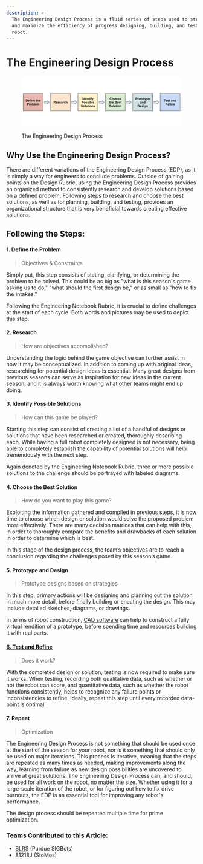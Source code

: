```yaml
---
description: >-
  The Engineering Design Process is a fluid series of steps used to streamline
  and maximize the efficiency of progress designing, building, and testing a
  robot.
---
```


# The Engineering Design Process

<figure><img src="../../.gitbook/assets/image (2) (2) (2).png" alt=""><figcaption><p>The Engineering Design Process</p></figcaption></figure>

## Why Use the Engineering Design Process?

There are different variations of the Engineering Design Process (EDP), as it is simply a way for engineers to conclude problems. Outside of gaining points on the Design Rubric, using the Engineering Design Process provides an organized method to consistently research and develop solutions based on a defined problem. Following steps to research and choose the best solutions, as well as for planning, building, and testing, provides an organizational structure that is very beneficial towards creating effective solutions.&#x20;

## Following the Steps:

#### 1. Define the Problem

> Objectives & Constraints

Simply put, this step consists of stating, clarifying, or determining the problem to be solved. This could be as big as "what is this season's game asking us to do," "what should the first design be," or as small as "how to fix the intakes."&#x20;

Following the Engineering Notebook Rubric, it is crucial to define challenges at the start of each cycle. Both words and pictures may be used to depict this step.

#### 2. Research

> How are objectives accomplished?&#x20;

Understanding the logic behind the game objective can further assist in how it may be conceptualized. In addition to coming up with original ideas, researching for potential design ideas is essential. Many great designs from previous seasons can serve as inspiration for new ideas in the current season, and it is always worth knowing what other teams might end up doing.&#x20;

#### 3. Identify Possible Solutions

> How can this game be played?

Starting this step can consist of creating a list of a handful of designs or solutions that have been  researched or created, thoroughly describing each. While having a full robot completely designed is not necessary, being able to completely establish the capability of potential solutions will help tremendously with the next step.&#x20;

Again denoted by the Engineering Notebook Rubric, three or more possible solutions to the challenge should be portrayed with labeled diagrams.&#x20;

#### 4. Choose the Best Solution

> How do you want to play this game?

Exploiting the information gathered and compiled in previous steps, it is now time to choose which design or solution would solve the proposed problem most effectively. There are many decision matrices that can help with this, in order to thoroughly compare the benefits and drawbacks of each solution in order to determine which is best.

&#x20;In this stage of the design process, the team’s objectives are to reach a conclusion regarding the challenges posed by this season’s game.

#### 5. Prototype and Design

> Prototype designs based on strategies

In this step, primary actions will be designing and planning out the solution in much more detail, before finally building or enacting the design. This may include detailed sketches, diagrams, or drawings.

In terms of robot construction, [CAD software](../../vex-cad/making-a-chassis/) can help to construct a fully virtual rendition of a prototype, before spending time and resources building it with real parts. &#x20;

#### [6. Test and Refine](test-and-refine.md)

> Does it work?

With the completed design or solution, testing is now required to make sure it works. When testing, recording both qualitative data, such as whether or not the robot can score, and quantitative data, such as whether the robot functions consistently, helps to recognize any failure points or inconsistencies to refine. Ideally, repeat this step until every recorded data-point is optimal.

#### 7. Repeat

> Optimization

The Engineering Design Process is not something that should be used once at the start of the season for your robot, nor is it something that should only be used on major iterations. This process is iterative, meaning that the steps are repeated as many times as needed, making improvements along the way, learning from failure as new design possibilities are uncovered to arrive at great solutions. The Engineering Design Process can, and should, be used for all work on the robot, no matter the size. Whether using it for a large-scale iteration of the robot, or for figuring out how to fix drive burnouts, the EDP is an essential tool for improving any robot's performance.

The design process should be repeated multiple time for prime optimization.&#x20;



### Teams Contributed to this Article:

* [BLRS](https://purduesigbots.com/) (Purdue SIGBots)
* 81218J (StoMos)
